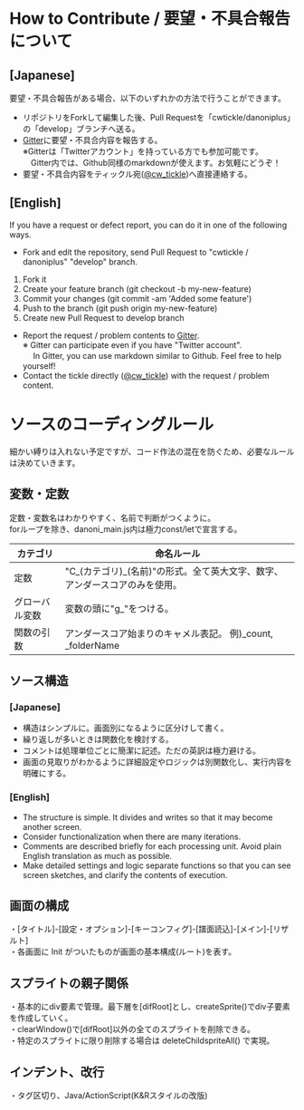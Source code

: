 # How to Contribute / 要望・不具合報告について
## [Japanese]
要望・不具合報告がある場合、以下のいずれかの方法で行うことができます。

- リポジトリをForkして編集した後、Pull Requestを「cwtickle/danoniplus」の「develop」ブランチへ送る。
- [Gitter](https://gitter.im/danonicw/community)に要望・不具合内容を報告する。  
※Gitterは「Twitterアカウント」を持っている方でも参加可能です。  
　Gitter内では、Github同様のmarkdownが使えます。お気軽にどうぞ！
- 要望・不具合内容をティックル宛([@cw_tickle](https://twitter.com/cw_tickle))へ直接連絡する。

## [English]
If you have a request or defect report, you can do it in one of the following ways.

- Fork and edit the repository, send Pull Request to "cwtickle / danoniplus" "develop" branch.
1. Fork it
1. Create your feature branch (git checkout -b my-new-feature)
1. Commit your changes (git commit -am 'Added some feature')
1. Push to the branch (git push origin my-new-feature)
1. Create new Pull Request to develop branch
- Report the request / problem contents to [Gitter](https://gitter.im/danonicw/community).  
※ Gitter can participate even if you have "Twitter account".  
　 In Gitter, you can use markdown similar to Github. Feel free to help yourself!
- Contact the tickle directly ([@cw_tickle](https://twitter.com/cw_tickle)) with the request / problem content.

# ソースのコーディングルール
細かい縛りは入れない予定ですが、コード作法の混在を防ぐため、必要なルールは決めていきます。  

## 変数・定数
定数・変数名はわかりやすく、名前で判断がつくように。  
forループを除き、danoni_main.js内は極力const/letで宣言する。  

|カテゴリ|命名ルール|
|----|----|
|定数|"C_(カテゴリ)_(名前)"の形式。全て英大文字、数字、アンダースコアのみを使用。|
|グローバル変数|変数の頭に"g_"をつける。|
|関数の引数|アンダースコア始まりのキャメル表記。 例)_count, _folderName|

## ソース構造
### [Japanese]
- 構造はシンプルに。画面別になるように区分けして書く。  
- 繰り返しが多いときは関数化を検討する。  
- コメントは処理単位ごとに簡潔に記述。ただの英訳は極力避ける。  
- 画面の見取りがわかるように詳細設定やロジックは別関数化し、実行内容を明確にする。  

### [English]
- The structure is simple. It divides and writes so that it may become another screen.
- Consider functionalization when there are many iterations.
- Comments are described briefly for each processing unit. Avoid plain English translation as much as possible.
- Make detailed settings and logic separate functions so that you can see screen sketches, and clarify the contents of execution.

## 画面の構成
・[タイトル]-[設定・オプション]-[キーコンフィグ]-[譜面読込]-[メイン]-[リザルト]  
・各画面に Init がついたものが画面の基本構成(ルート)を表す。  

## スプライトの親子関係
・基本的にdiv要素で管理。最下層を[difRoot]とし、createSprite()でdiv子要素を作成していく。  
・clearWindow()で[difRoot]以外の全てのスプライトを削除できる。  
・特定のスプライトに限り削除する場合は deleteChildspriteAll() で実現。  

## インデント、改行
・タグ区切り、Java/ActionScript(K&Rスタイルの改版)
